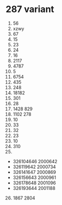 # 287 variant

1. 56
2. xzwy
3. 67
4. 15
5. 23
6. 24
7. 16
8. 2117
9. 4787
10. 5
11. 6754
12. 435
13. 248
14. 18182
15. 301
16. 28
17. 1428 829
18. 1102 278
19. 10
20. 33
21. 32
22. 23
23. 10
24. 310
25. 
- 326104646 2000642
- 326119642 2000734
- 326141647 2000869
- 326156643 2000961
- 326178648 2001096
- 326193644 2001188
26. 1867 2804